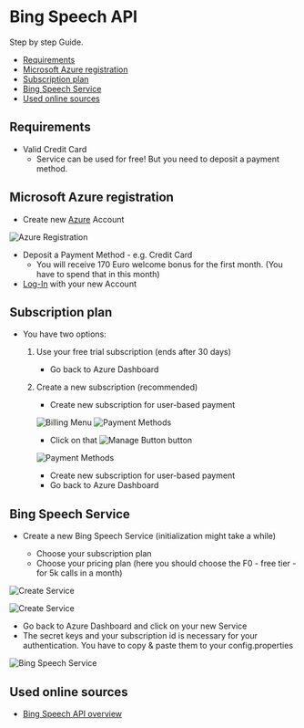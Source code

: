 # Bing Speech API

Step by step Guide.
<!-- MarkdownTOC -->

- [Requirements](#requirements)
- [Microsoft Azure registration](#microsoft-azure-registration)
- [Subscription plan](#subscription-plan)
- [Bing Speech Service](#bing-speech-service)
- [Used online sources](#used-online-sources)

<!-- /MarkdownTOC -->

## Requirements

- Valid Credit Card 
    - Service can be used for free! But you need to deposit a payment method.

## Microsoft Azure registration

- Create new [Azure](https://azure.microsoft.com/de-de/free/) Account

![Azure Registration](img/bing/azure-registration.png)

- Deposit a Payment Method - e.g. Credit Card
    - You will receive 170 Euro welcome bonus for the first month. (You have to spend that in this month)
- [Log-In](https://portal.azure.com/#dashboard/private) with your new Account 

## Subscription plan

- You have two options:
    1. Use your free trial subscription (ends after 30 days)
        - Go back to Azure Dashboard
    
    2. Create a new subscription (recommended)
    
        - Create new subscription for user-based payment
        
        ![Billing Menu](img/bing/billing-menu.png)  ![Payment Methods](img/bing/payment-methods-1.png)
        
        - Click on that ![Manage Button](img/bing/manage-btn.png) button
        
        ![Payment Methods](img/bing/payment-methods-2.png)
        
        - Create new subscription for user-based payment
        - Go back to Azure Dashboard

## Bing Speech Service

- Create a new Bing Speech Service (initialization might take a while)

    - Choose your subscription plan
    - Choose your pricing plan (here you should choose the F0 - free tier - for 5k calls in a month)
    
![Create Service](img/bing/create-new-bing-speech-service-1.png)    

![Create Service](img/bing/create-new-bing-speech-service-2.png)

- Go back to Azure Dashboard and click on your new Service
- The secret keys and your subscription id is necessary for your authentication. You have to copy & paste them to your config.properties

![Bing Speech Service](img/bing/bing-speech-service-dashboard.png)

## Used online sources
- [Bing Speech API overview](https://docs.microsoft.com/de-de/azure/cognitive-services/speech/home)